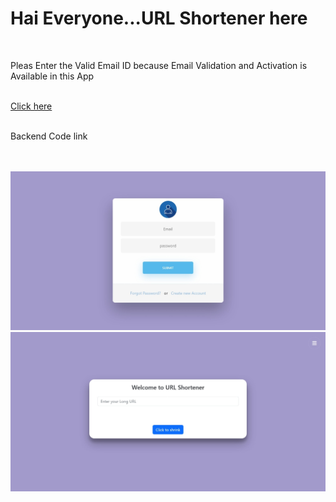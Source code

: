 <h1>Hai Everyone...URL Shortener here </h1>
    <br/>
    <p>Pleas Enter the Valid Email ID because Email Validation and Activation is Available in this App </p>
    <br/>
    <a href="https://url-short-1.netlify.app" target="_blank">Click here</a>
    <br/>
    <br/>
    <p>Backend Code link </p>
<!--      <a href="https://github.com/Ramraghul/URL-Short-Backend"> https://github.com/Ramraghul/URL-Short-Backend</a> -->
    <br/>
    <br/>
    <img src="./Login.jpeg" alt="Login">
    <br/>
    <img src="./Home.jpeg" alt="Home">
